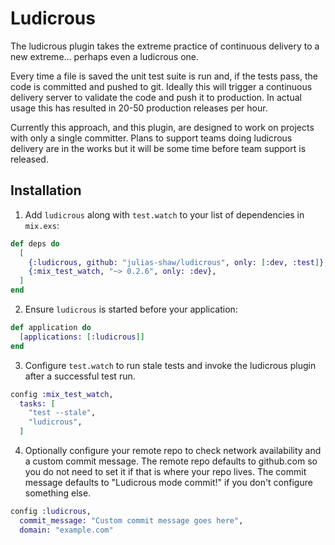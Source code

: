 # Ludicrous

The ludicrous plugin takes the extreme practice of continuous delivery to a new extreme... perhaps even a ludicrous one.

Every time a file is saved the unit test suite is run and, if the tests pass, the code is committed and pushed to git. Ideally this will trigger a continuous delivery server to validate the code and push it to production. In actual usage this has resulted in 20-50 production releases per hour.

Currently this approach, and this plugin, are designed to work on projects with only a single committer. Plans to support teams doing ludicrous delivery are in the works but it will be some time before team support is released.

## Installation

  1. Add `ludicrous` along with `test.watch` to your list of dependencies in `mix.exs`:

```elixir
def deps do
  [
    {:ludicrous, github: "julias-shaw/ludicrous", only: [:dev, :test]},
    {:mix_test_watch, "~> 0.2.6", only: :dev},
  ]
end
```

  2. Ensure `ludicrous` is started before your application:

```elixir
def application do
  [applications: [:ludicrous]]
end
```

  3. Configure `test.watch` to run stale tests and invoke the ludicrous plugin after a successful test run.

```elixir
config :mix_test_watch,
  tasks: [
    "test --stale",
    "ludicrous",
  ]
```

  4. Optionally configure your remote repo to check network availability and a custom commit message. The remote repo defaults to github.com so you do not need to set it if that is where your repo lives. The commit message defaults to "Ludicrous mode commit!" if you don't configure something else.

```elixir
config :ludicrous,
  commit_message: "Custom commit message goes here",
  domain: "example.com"
```
